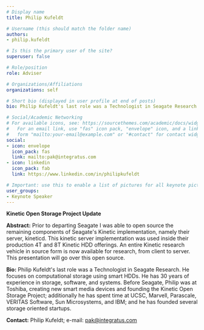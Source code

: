 ```yaml
---
# Display name
title: Philip Kufeldt	

# Username (this should match the folder name)
authors:
- philip.kufeldt

# Is this the primary user of the site?
superuser: false

# Role/position
role: Adviser

# Organizations/Affiliations
organizations: self

# Short bio (displayed in user profile at end of posts)
bio: Philip Kufeldt's last role was a Technologist in Seagate Research. He focuses on computational storage using smart HDDs. He has 30 years of experience in storage, software, and systems. Before Seagate, Philip was at Toshiba, creating new smart media devices and founding the Kinetic Open Storage Project; additionally he has spent time at UCSC, Marvell, Parascale, VERITAS Software, Sun Microsystems, and IBM; and he has founded several storage oriented startups.

# Social/Academic Networking
# For available icons, see: https://sourcethemes.com/academic/docs/widgets/#icons
#   For an email link, use "fas" icon pack, "envelope" icon, and a link in the
#   form "mailto:your-email@example.com" or "#contact" for contact widget.
social:
- icon: envelope
  icon_pack: fas
  link: mailto:pak@integratus.com
- icon: linkedin
  icon_pack: fab
  link: https://www.linkedin.com/in/philipkufeldt

# Important: use this to enable a list of pictures for all keynote pictures on the keynote speaker page.
user_groups:
- Keynote Speaker
---
```

**Kinetic Open Storage Project Update**

**Abstract:** Prior to departing Seagate I was able to open source the remaining components of Seagate's Kinetic implementation, namely their server, kineticd.  This kinetic server implementation was used inside their production 4T and 8T Kinetic HDD offerings.  An entire Kinetic research vehicle in source form is now available for research, from client to server.  This presentation will go over this open source. 

**Bio:** Philip Kufeldt's last role was a Technologist in Seagate Research. He focuses on computational storage using smart HDDs. He has 30 years of experience in storage, software, and systems. Before Seagate, Philip was at Toshiba, creating new smart media devices and founding the Kinetic Open Storage Project; additionally he has spent time at UCSC, Marvell, Parascale, VERITAS Software, Sun Microsystems, and IBM; and he has founded several storage oriented startups.


**Contact:** Philip Kufeldt; e-mail: pak@integratus.com
